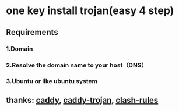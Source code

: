 # one key install trojan(easy 4 step)
## Requirements
### 1.Domain
### 2.Resolve the domain name to your host（DNS）
### 3.Ubuntu or like ubuntu system


## thanks: [caddy](https://github.com/caddyserver/caddy),  [caddy-trojan](https://github.com/imgk/caddy-trojan), [clash-rules](https://github.com/Loyalsoldier/clash-rules)
